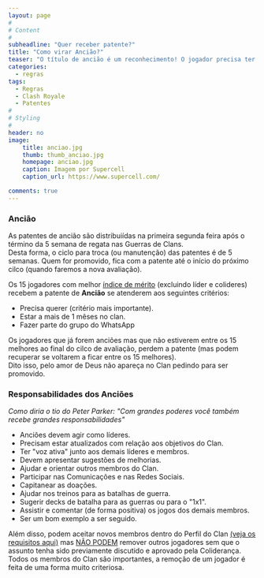 ```yaml
---
layout: page
#
# Content
#
subheadline: "Quer receber patente?"
title: "Como virar Ancião?"
teaser: "O título de ancião é um reconhecimento! O jogador precisa ter comprometimento e mérito. Alem disso, junto com grandes poderes, você recebe grandes responsabilidades."
categories:
  - regras
tags:
  - Regras
  - Clash Royale
  - Patentes
#
# Styling
#
header: no
image:
    title: anciao.jpg
    thumb: thumb_anciao.jpg
    homepage: anciao.jpg
    caption: Imagem por Supercell
    caption_url: https://www.supercell.com/

comments: true    
---
```


### Ancião

As patentes de ancião são distribuiídas na primeira segunda feira após o término da 5 semana de regata nas Guerras de Clans.<br>
Desta forma, o ciclo para troca (ou manutenção) das patentes é de 5 semanas. Quem for promovido, fica com a patente até o início do próximo cilco (quando faremos a nova avaliação).

Os 15 jogadores com melhor <a href="{{ site.url }}{{ site.baseurl }}/regras/indice_de_merito/" target="_blank">índice de mérito</a> (excluindo líder e colideres) recebem a patente de <strong>Ancião</strong> se atenderem aos seguintes critérios:

<ul>
  <li>Precisa querer (critério mais importante).</li>
  <li>Estar a mais de 1 mêses no clan.</li>
  <li>Fazer parte do grupo do WhatsApp</li>
</ul>

Os jogadores que já forem anciões mas que não estiverem entre os 15 melhores ao final do cilco de avaliação, perdem a patente (mas podem recuperar se voltarem a ficar entre os 15 melhores).<br> Dito isso, pelo amor de Deus não apareça no Clan pedindo para ser promovido.<br> 


### Responsabilidades dos Anciões
<em> Como diria o tio do Peter Parker: "Com grandes poderes você também recebe grandes responsabilidades"</em>
<ul>
  <li>Anciões devem agir como líderes.</li>
  <li>Precisam estar atualizados com relação aos objetivos do Clan.</li>
  <li>Ter "voz ativa" junto aos demais líderes e membros.</li>
  <li>Devem apresentar sugestões de melhorias.</li>
  <li>Ajudar e orientar outros membros do Clan.</li>
  <li>Participar nas Comunicações e nas Redes Sociais.</li>
  <li>Capitanear as doações.</li>
  <li>Ajudar nos treinos para as batalhas de guerra.</li>
  <li>Sugerir decks de batalha para as guerras ou para o "1x1".</li>
  <li>Assistir e comentar (de forma positiva) os jogos dos demais membros.</li>
  <li>Ser um bom exemplo a ser seguido.</li>
</ul>

Além disso, podem aceitar novos membros dentro do Perfil do Clan <a href="{{ site.url }}{{ site.baseurl }}/regras/faca_parte_do_pr0gamers/" target="_blank">(veja os requisitos aqui)</a> mas <u>NÃO PODEM</u> remover outros jogadores sem que o assunto tenha sido previamente discutido e aprovado pela Coliderança. Todos os membros do Clan são importantes, a remoção de um jogador é feita de uma forma muito criteriosa. 
